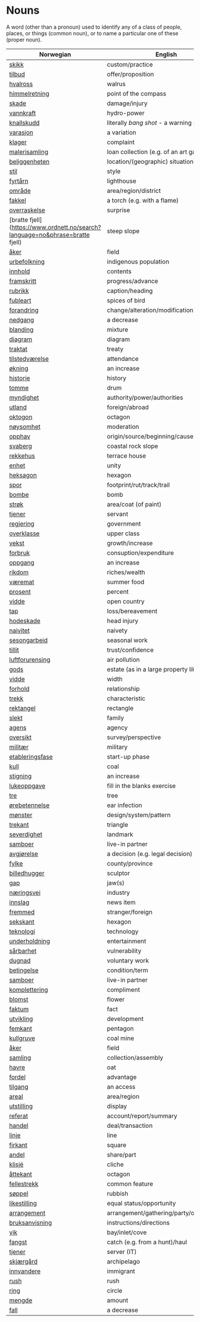 # Nouns

A word (other than a pronoun) used to identify any of a class of people, places, or things (common noun), or to name a particular one of these (proper noun).

| Norwegian | English | Gender |
| --- | --- | --- |
| [skikk](https://www.ordnett.no/search?language=no&phrase=skikk) | custom/practice | m |
| [tilbud](https://www.ordnett.no/search?language=no&phrase=tilbud) | offer/proposition | i |
| [hvalross](https://www.ordnett.no/search?language=no&phrase=hvalross) | walrus | m |
| [himmelretning](https://www.ordnett.no/search?language=no&phrase=himmelretning) | point of the compass | m |
| [skade](https://www.ordnett.no/search?language=no&phrase=skade) | damage/injury | m |
| [vannkraft](https://www.ordnett.no/search?language=no&phrase=vannkraft) | hydro-power | m |
| [knallskudd](https://www.ordnett.no/search?language=no&phrase=knallskudd) | literally _bang shot_ - a warning shot gun | i |
| [varasjon](https://www.ordnett.no/search?language=no&phrase=varasjon) | a variation | m |
| [klager](https://www.ordnett.no/search?language=no&phrase=klager) | complaint | m |
| [malerisamling](https://www.ordnett.no/search?language=no&phrase=malerisamling) | loan collection (e.g. of an art gallery) | m |
| [beliggenheten](https://www.ordnett.no/search?language=no&phrase=beliggenheten) | location/(geographic) situation | m/f |
| [stil](https://www.ordnett.no/search?language=no&phrase=stil) | style | m |
| [fyrtårn](https://www.ordnett.no/search?language=no&phrase=fyrtårn) | lighthouse | i |
| [område](https://www.ordnett.no/search?language=no&phrase=område) | area/region/district | i |
| [fakkel](https://www.ordnett.no/search?language=no&phrase=fakkel) | a torch (e.g. with a flame) | m |
| [overraskelse](https://www.ordnett.no/search?language=no&phrase=overraskelse) | surprise | m |
| [bratte fjell](https://www.ordnett.no/search?language=no&phrase=bratte fjell) | steep slope | m |
| [åker](https://www.ordnett.no/search?language=no&phrase=åker) | field | m |
| [urbefolkning](https://www.ordnett.no/search?language=no&phrase=urbefolkning) | indigenous population | m |
| [innhold](https://www.ordnett.no/search?language=no&phrase=innhold) | contents | i |
| [framskritt](https://www.ordnett.no/search?language=no&phrase=framskritt) | progress/advance | i |
| [rubrikk](https://www.ordnett.no/search?language=no&phrase=rubrikk) | caption/heading | m |
| [fubleart](https://www.ordnett.no/search?language=no&phrase=fubleart) | spices of bird | m/f |
| [forandring](https://www.ordnett.no/search?language=no&phrase=forandring) | change/alteration/modification | m |
| [nedgang](https://www.ordnett.no/search?language=no&phrase=nedgang) | a decrease | m |
| [blanding](https://www.ordnett.no/search?language=no&phrase=blanding) | mixture | m |
| [diagram](https://www.ordnett.no/search?language=no&phrase=diagram) | diagram | i |
| [traktat](https://www.ordnett.no/search?language=no&phrase=traktat) | treaty | m |
| [tilstedværelse](https://www.ordnett.no/search?language=no&phrase=tilstedværelse) | attendance | i |
| [økning](https://www.ordnett.no/search?language=no&phrase=økning) | an increase | m |
| [historie](https://www.ordnett.no/search?language=no&phrase=historie) | history | m/f |
| [tomme](https://www.ordnett.no/search?language=no&phrase=tomme) | drum | m |
| [myndighet](https://www.ordnett.no/search?language=no&phrase=myndighet) | authority/power/authorities | m |
| [utland](https://www.ordnett.no/search?language=no&phrase=utland) | foreign/abroad | m |
| [oktogon](https://www.ordnett.no/search?language=no&phrase=oktogon) | octagon | m |
| [nøysomhet](https://www.ordnett.no/search?language=no&phrase=nøysomhet) | moderation | m |
| [opphav](https://www.ordnett.no/search?language=no&phrase=opphav) | origin/source/beginning/cause | i |
| [svaberg](https://www.ordnett.no/search?language=no&phrase=svaberg) | coastal rock slope | i |
| [rekkehus](https://www.ordnett.no/search?language=no&phrase=rekkehus) | terrace house | i |
| [enhet](https://www.ordnett.no/search?language=no&phrase=enhet) | unity | m |
| [heksagon](https://www.ordnett.no/search?language=no&phrase=heksagon) | hexagon | m |
| [spor](https://www.ordnett.no/search?language=no&phrase=spor) | footprint/rut/track/trail | i |
| [bombe](https://www.ordnett.no/search?language=no&phrase=bombe) | bomb | m |
| [strøk](https://www.ordnett.no/search?language=no&phrase=strøk) | area/coat (of paint) | i |
| [tjener](https://www.ordnett.no/search?language=no&phrase=tjener) | servant | m |
| [regjering](https://www.ordnett.no/search?language=no&phrase=regjering) | government | m |
| [overklasse](https://www.ordnett.no/search?language=no&phrase=overklasse) | upper class | m |
| [vekst](https://www.ordnett.no/search?language=no&phrase=vekst) | growth/increase | m |
| [forbruk](https://www.ordnett.no/search?language=no&phrase=forbruk) | consuption/expenditure | i |
| [oppgang](https://www.ordnett.no/search?language=no&phrase=oppgang) | an increase | m |
| [rikdom](https://www.ordnett.no/search?language=no&phrase=rikdom) | riches/wealth | m |
| [væremat](https://www.ordnett.no/search?language=no&phrase=væremat) | summer food | m |
| [prosent](https://www.ordnett.no/search?language=no&phrase=prosent) | percent | m |
| [vidde](https://www.ordnett.no/search?language=no&phrase=vidde) | open country | m |
| [tap](https://www.ordnett.no/search?language=no&phrase=tap) | loss/bereavement | i |
| [hodeskade](https://www.ordnett.no/search?language=no&phrase=hodeskade) | head injury | m |
| [naivitet](https://www.ordnett.no/search?language=no&phrase=naivitet) | naivety | m |
| [sesongarbeid](https://www.ordnett.no/search?language=no&phrase=sesongarbeid) | seasonal work | i |
| [tillit](https://www.ordnett.no/search?language=no&phrase=tillit) | trust/confidence | m |
| [luftforurensing](https://www.ordnett.no/search?language=no&phrase=luftforurensing) | air pollution | m |
| [gods](https://www.ordnett.no/search?language=no&phrase=gods) | estate (as in a large property like a farm) | m/i |
| [vidde](https://www.ordnett.no/search?language=no&phrase=vidde) | width | m/f |
| [forhold](https://www.ordnett.no/search?language=no&phrase=forhold) | relationship | i |
| [trekk](https://www.ordnett.no/search?language=no&phrase=trekk) | characteristic | i |
| [rektangel](https://www.ordnett.no/search?language=no&phrase=rektangel) | rectangle | i |
| [slekt](https://www.ordnett.no/search?language=no&phrase=slekt) | family | m |
| [agens](https://www.ordnett.no/search?language=no&phrase=agens) | agency | m |
| [oversikt](https://www.ordnett.no/search?language=no&phrase=oversikt) | survey/perspective | m |
| [militær](https://www.ordnett.no/search?language=no&phrase=militær) | military | m |
| [etableringsfase](https://www.ordnett.no/search?language=no&phrase=etableringsfase) | start-up phase | m |
| [kull](https://www.ordnett.no/search?language=no&phrase=kull) | coal | i |
| [stigning](https://www.ordnett.no/search?language=no&phrase=stigning) | an increase | m |
| [lukeoppgave](https://www.ordnett.no/search?language=no&phrase=lukeoppgave) | fill in the blanks exercise | m |
| [tre](https://www.ordnett.no/search?language=no&phrase=tre) | tree | i |
| [ørebetennelse](https://www.ordnett.no/search?language=no&phrase=ørebetennelse) | ear infection | m |
| [mønster](https://www.ordnett.no/search?language=no&phrase=mønster) | design/system/pattern | i |
| [trekant](https://www.ordnett.no/search?language=no&phrase=trekant) | triangle | m |
| [severdighet](https://www.ordnett.no/search?language=no&phrase=severdighet) | landmark | m |
| [samboer](https://www.ordnett.no/search?language=no&phrase=samboer) | live-in partner | m |
| [avgjørelse](https://www.ordnett.no/search?language=no&phrase=avgjørelse) | a decision (e.g. legal decision) | m |
| [fylke](https://www.ordnett.no/search?language=no&phrase=fylke) | county/province | i |
| [billedhugger](https://www.ordnett.no/search?language=no&phrase=billedhugger) | sculptor | m |
| [gap](https://www.ordnett.no/search?language=no&phrase=gap) | jaw(s) | m |
| [næringsvei](https://www.ordnett.no/search?language=no&phrase=næringsvei) | industry | m |
| [innslag](https://www.ordnett.no/search?language=no&phrase=innslag) | news item | i |
| [fremmed](https://www.ordnett.no/search?language=no&phrase=fremmed) | stranger/foreign | m |
| [sekskant](https://www.ordnett.no/search?language=no&phrase=sekskant) | hexagon | m |
| [teknologi](https://www.ordnett.no/search?language=no&phrase=teknologi) | technology | m |
| [underholdning](https://www.ordnett.no/search?language=no&phrase=underholdning) | entertainment | m |
| [sårbarhet](https://www.ordnett.no/search?language=no&phrase=sårbarhet) | vulnerability | m |
| [dugnad](https://www.ordnett.no/search?language=no&phrase=dugnad) | voluntary work | m |
| [betingelse](https://www.ordnett.no/search?language=no&phrase=betingelse) | condition/term | m |
| [samboer](https://www.ordnett.no/search?language=no&phrase=samboer) | live-in partner | m |
| [komplettering](https://www.ordnett.no/search?language=no&phrase=komplettering) | compliment | m |
| [blomst](https://www.ordnett.no/search?language=no&phrase=blomst) | flower | m |
| [faktum](https://www.ordnett.no/search?language=no&phrase=faktum) | fact | i |
| [utvikling](https://www.ordnett.no/search?language=no&phrase=utvikling) | development | m |
| [femkant](https://www.ordnett.no/search?language=no&phrase=femkant) | pentagon | m |
| [kullgruve](https://www.ordnett.no/search?language=no&phrase=kullgruve) | coal mine | m |
| [åker](https://www.ordnett.no/search?language=no&phrase=åker) | field | m |
| [samling](https://www.ordnett.no/search?language=no&phrase=samling) | collection/assembly | m |
| [havre](https://www.ordnett.no/search?language=no&phrase=havre) | oat | m |
| [fordel](https://www.ordnett.no/search?language=no&phrase=fordel) | advantage | m |
| [tilgang](https://www.ordnett.no/search?language=no&phrase=tilgang) | an access | i |
| [areal](https://www.ordnett.no/search?language=no&phrase=areal) | area/region | i |
| [utstilling](https://www.ordnett.no/search?language=no&phrase=utstilling) | display | m |
| [referat](https://www.ordnett.no/search?language=no&phrase=referat) | account/report/summary | i |
| [handel](https://www.ordnett.no/search?language=no&phrase=handel) | deal/transaction | m |
| [linje](https://www.ordnett.no/search?language=no&phrase=linje) | line | m |
| [firkant](https://www.ordnett.no/search?language=no&phrase=firkant) | square | m |
| [andel](https://www.ordnett.no/search?language=no&phrase=andel) | share/part | m |
| [klisjé](https://www.ordnett.no/search?language=no&phrase=klisjé) | cliche | m |
| [åttekant](https://www.ordnett.no/search?language=no&phrase=åttekant) | octagon | m |
| [fellestrekk](https://www.ordnett.no/search?language=no&phrase=fellestrekk) | common feature | i |
| [søppel](https://www.ordnett.no/search?language=no&phrase=søppel) | rubbish | i |
| [likestilling](https://www.ordnett.no/search?language=no&phrase=likestilling) | equal status/opportunity | m |
| [arrangement](https://www.ordnett.no/search?language=no&phrase=arrangement) | arrangement/gathering/party/organisation | i |
| [bruksanvisning](https://www.ordnett.no/search?language=no&phrase=bruksanvisning) | instructions/directions | m |
| [vik](https://www.ordnett.no/search?language=no&phrase=vik) | bay/inlet/cove | m |
| [fangst](https://www.ordnett.no/search?language=no&phrase=fangst) | catch (e.g. from a hunt)/haul | m |
| [tjener](https://www.ordnett.no/search?language=no&phrase=tjener) | server (IT) | m |
| [skjærgård](https://www.ordnett.no/search?language=no&phrase=skjærgård) | archipelago | m |
| [innvandere](https://www.ordnett.no/search?language=no&phrase=innvandere) | immigrant | m |
| [rush](https://www.ordnett.no/search?language=no&phrase=rush) | rush | i |
| [ring](https://www.ordnett.no/search?language=no&phrase=ring) | circle | m |
| [mengde](https://www.ordnett.no/search?language=no&phrase=mengde) | amount | m |
| [fall](https://www.ordnett.no/search?language=no&phrase=fall) | a decrease | i |

